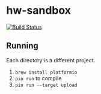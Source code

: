 # hw-sandbox

[![Build Status](https://travis-ci.com/luizribeiro/hw-sandbox.svg?branch=master)](https://travis-ci.com/luizribeiro/hw-sandbox)

## Running

Each directory is a different project.

1. `brew install platformio`
2. `pio run` to compile
3. `pio run --target upload`
